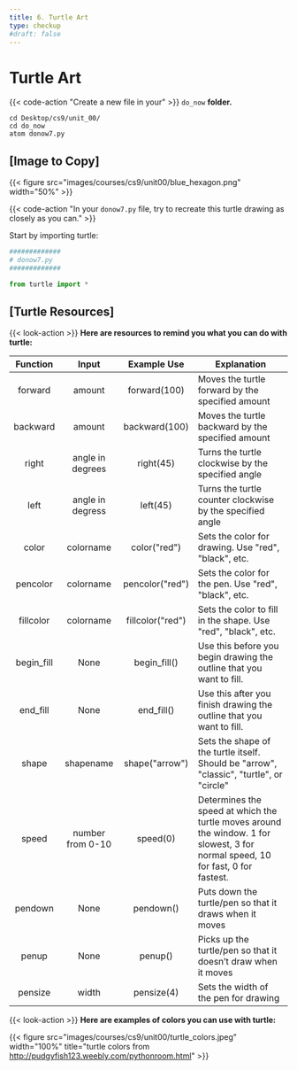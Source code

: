 ```yaml
---
title: 6. Turtle Art
type: checkup
#draft: false
---
```


# Turtle Art

{{< code-action "Create a new file in your" >}} `do_now` **folder.**
```shell
cd Desktop/cs9/unit_00/
cd do_now
atom donow7.py
```
## [Image to Copy]
{{< figure src="images/courses/cs9/unit00/blue_hexagon.png" width="50%" >}}

{{< code-action "In your `donow7.py` file, try to recreate this turtle drawing as closely as you can." >}}


Start by importing turtle:

```python
#############
# donow7.py
#############

from turtle import *

```
## [Turtle Resources]

{{< look-action >}} **Here are resources to remind you what you can do with turtle:**


| Function |       Input      |   Example Use  | Explanation                                                                                                                      |
|:--------:|:----------------:|:--------------:|----------------------------------------------------------------------------------------------------------------------------------|
|  forward |      amount      |  forward(100)  | Moves the turtle forward by the specified amount                                                                                 |
| backward |      amount      |  backward(100) | Moves the turtle backward by the specified amount                                                                                |
|   right  | angle in degrees |    right(45)   | Turns the turtle clockwise by the specified angle                                                                                |
|   left   | angle in degress |    left(45)    | Turns the turtle counter clockwise by the specified angle                                                                        |
|   color  |     colorname    |  color("red")  | Sets the color for drawing. Use "red", "black", etc.  
|   pencolor  |     colorname    |  pencolor("red")  | Sets the color for the pen. Use "red", "black", etc.  
|   fillcolor  |     colorname    |  fillcolor("red")  | Sets the color to fill in the shape. Use "red", "black", etc.  
|   begin_fill  |     None    |  begin_fill()  | Use this before you begin drawing the outline that you want to fill.  
|   end_fill  |     None    |  end_fill()  | Use this after you finish drawing the outline that you want to fill.    
|   shape  |     shapename    | shape("arrow") | Sets the shape of the turtle itself. Should be "arrow", "classic", "turtle", or "circle"                                                                              |
|   speed  | number from 0-10 |    speed(0)    | Determines the speed at which the turtle moves around the window. 1 for slowest, 3 for normal speed, 10 for fast, 0 for fastest. |
|  pendown |       None       |    pendown()   | Puts down the turtle/pen so that it draws when it moves                                                                          |
|   penup  |       None       |     penup()    | Picks up the turtle/pen so that it doesn’t draw when it moves                                                                    |
| pensize  |       width      |   pensize(4)   | Sets the width of the pen for drawing      

{{< look-action >}} **Here are examples of colors you can use with turtle:**

{{< figure src="images/courses/cs9/unit00/turtle_colors.jpeg" width="100%" title="turtle colors from http://pudgyfish123.weebly.com/pythonroom.html" >}}
